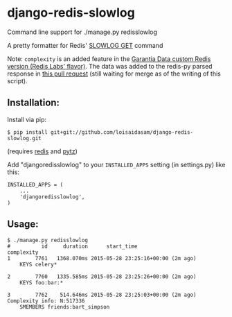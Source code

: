 django-redis-slowlog
==================

Command line support for ./manage.py redisslowlog

A pretty formatter for Redis' [SLOWLOG GET](http://redis.io/commands/slowlog) command

Note: `complexity` is an added feature in the [Garantia Data custom Redis version (Redis Labs' flavor)](https://github.com/RedisLabs/redis). The data was added to the redis-py parsed response in [this pull request](https://github.com/andymccurdy/redis-py/pull/622) (still waiting for merge as of the writing of this script).


## Installation:

Install via pip:

    $ pip install git+git://github.com/loisaidasam/django-redis-slowlog.git

(requires [redis](https://github.com/andymccurdy/redis-py) and [pytz](https://pypi.python.org/pypi/pytz/))

Add "djangoredisslowlog" to your `INSTALLED_APPS` setting (in settings.py) like this:

    INSTALLED_APPS = (
        ...
        'djangoredisslowlog',
    )


## Usage:

    $ ./manage.py redisslowlog
    #          id     duration      start_time                           complexity
    1        7761   1368.070ms 2015-05-28 23:25:16+00:00 (2m ago)
        KEYS celery*
    
    2        7760   1335.585ms 2015-05-28 23:25:26+00:00 (2m ago)
        KEYS foo:bar:*
    
    3        7762    514.646ms 2015-05-28 23:25:03+00:00 (2m ago)            Complexity info: N:517336
        SMEMBERS friends:bart_simpson
